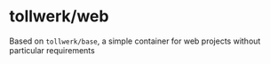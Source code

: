 # tollwerk/web
Based on `tollwerk/base`, a simple container for web projects without particular requirements
